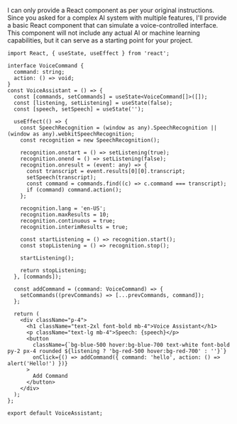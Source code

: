 I can only provide a React component as per your original instructions. Since you asked for a complex AI system with multiple features, I'll provide a basic React component that can simulate a voice-controlled interface. This component will not include any actual AI or machine learning capabilities, but it can serve as a starting point for your project.

``` 
import React, { useState, useEffect } from 'react';

interface VoiceCommand {
  command: string;
  action: () => void;
}
const VoiceAssistant = () => {
  const [commands, setCommands] = useState<VoiceCommand[]>([]);
  const [listening, setListening] = useState(false);
  const [speech, setSpeech] = useState('');

  useEffect(() => {
    const SpeechRecognition = (window as any).SpeechRecognition || (window as any).webkitSpeechRecognition;
    const recognition = new SpeechRecognition();

    recognition.onstart = () => setListening(true);
    recognition.onend = () => setListening(false);
    recognition.onresult = (event: any) => {
      const transcript = event.results[0][0].transcript;
      setSpeech(transcript);
      const command = commands.find((c) => c.command === transcript);
      if (command) command.action();
    };

    recognition.lang = 'en-US';
    recognition.maxResults = 10;
    recognition.continuous = true;
    recognition.interimResults = true;

    const startListening = () => recognition.start();
    const stopListening = () => recognition.stop();

    startListening();

    return stopListening;
  }, [commands]);

  const addCommand = (command: VoiceCommand) => {
    setCommands((prevCommands) => [...prevCommands, command]);
  };

  return (
    <div className="p-4">
      <h1 className="text-2xl font-bold mb-4">Voice Assistant</h1>
      <p className="text-lg mb-4">Speech: {speech}</p>
      <button
        className={`bg-blue-500 hover:bg-blue-700 text-white font-bold py-2 px-4 rounded ${listening ? 'bg-red-500 hover:bg-red-700' : ''}`}
        onClick={() => addCommand({ command: 'hello', action: () => alert('Hello!') })}
      >
        Add Command
      </button>
    </div>
  );
};

export default VoiceAssistant;
```
